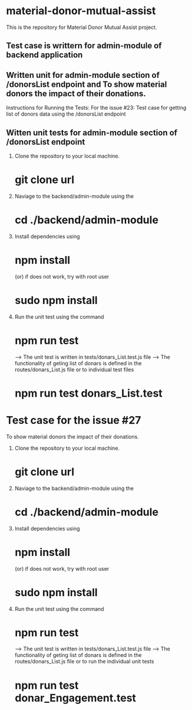 # material-donor-mutual-assist
This is the repository for Material Donor Mutual Assist project.


## Test case is writtern for admin-module of backend application

## Written unit for admin-module section of /donorsList  endpoint and To show material donors the impact of their donations.



Instructions for Running the Tests:
For the issue #23: Test case for getting list of donors data using the /donorsList endpoint
## Witten unit tests for admin-module section of /donorsList  endpoint

1. Clone the repository to your local machine.
   # git clone url
2. Naviage to the backend/admin-module using the
   # cd ./backend/admin-module

3. Install dependencies using 
   # npm install
   (or)
   if does not work, try with root user
   # sudo npm install


4. Run the unit test using the command 
   #  npm run test
    --> The unit test is written in tests/donars_List.test.js file
    --> The functionality of geting list of donars is defined in the routes/donars_List.js file
    or to individual test files
    # npm run test donars_List.test




# Test case for the issue #27
To show material donors the impact of their donations.


1. Clone the repository to your local machine.
   # git clone url
2. Naviage to the backend/admin-module using the
   # cd ./backend/admin-module

3. Install dependencies using 
   # npm install
   (or)
   if does not work, try with root user
   # sudo npm install



4. Run the unit test using the command 
   #  npm run test
    --> The unit test is written in tests/donars_List.test.js file
    --> The functionality of geting list of donars is defined in the routes/donars_List.js file
    or to run the individual unit tests
    # npm run test donar_Engagement.test
